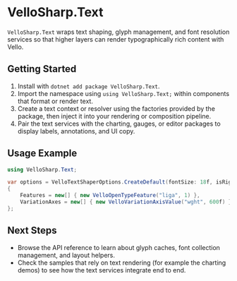 # VelloSharp.Text

`VelloSharp.Text` wraps text shaping, glyph management, and font resolution services so that higher layers can render typographically rich content with Vello.

## Getting Started

1. Install with `dotnet add package VelloSharp.Text`.
2. Import the namespace using `using VelloSharp.Text;` within components that format or render text.
3. Create a text context or resolver using the factories provided by the package, then inject it into your rendering or composition pipeline.
4. Pair the text services with the charting, gauges, or editor packages to display labels, annotations, and UI copy.

## Usage Example

```csharp
using VelloSharp.Text;

var options = VelloTextShaperOptions.CreateDefault(fontSize: 18f, isRightToLeft: false) with
{
    Features = new[] { new VelloOpenTypeFeature("liga", 1) },
    VariationAxes = new[] { new VelloVariationAxisValue("wght", 600f) },
};
```

## Next Steps

- Browse the API reference to learn about glyph caches, font collection management, and layout helpers.
- Check the samples that rely on text rendering (for example the charting demos) to see how the text services integrate end to end.

